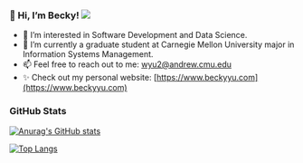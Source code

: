 ### 👋 Hi, I’m Becky! ![](https://komarev.com/ghpvc/?username=beckymark958&color=blue)
- 👀 I’m interested in Software Development and Data Science.
- 🌱 I’m currently a graduate student at Carnegie Mellon University major in Information Systems Management.
- 📫 Feel free to reach out to me: wyu2@andrew.cmu.edu
- ✨ Check out my personal website: [https://www.beckyyu.com](https://www.beckyyu.com)

### GitHub Stats
[![Anurag's GitHub stats](https://github-readme-stats.vercel.app/api?username=beckymark958&theme=tokyonight&count_private=true)](https://github.com/anuraghazra/github-readme-stats)


[![Top Langs](https://github-readme-stats.vercel.app/api/top-langs/?username=beckymark958&theme=tokyonight&langs_count=8)](https://github.com/anuraghazra/github-readme-stats)
<!---
beckymark958/beckymark958 is a ✨ special ✨ repository because its `README.md` (this file) appears on your GitHub profile.
You can click the Preview link to take a look at your changes.
--->
